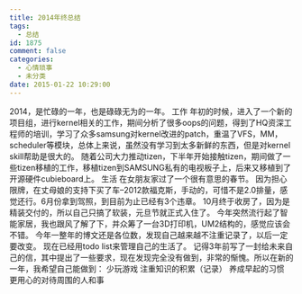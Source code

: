 ```yaml
---
title: 2014年终总结
tags:
  - 总结
id: 1875
comment: false
categories:
  - 心情琐事
  - 未分类
date: 2015-01-22 10:29:00
---
```


2014，是忙碌的一年，也是碌碌无为的一年。
工作
年初的时候，进入了一个新的项目组，进行kernel相关的工作，期间分析了很多oops的问题，得到了HQ资深工程师的培训，学习了众多samsung对kernel改进的patch，重温了VFS，MM，scheduler等模块，总体上来说，虽然没有学习到太多新鲜的东西，但是对kernel skill帮助是很大的。
随着公司大力推动tizen，下半年开始接触tizen，期间做了一些tizen移植的工作，移植tizen到SAMSUNG私有的电视板子上，后来又移植到了开源硬件cubieboard上。
生活
在女朋友家过了一个很有意思的春节。
因为担心限牌，在丈母娘的支持下买了车–2012款福克斯，手动的，可惜不是2.0排量，感觉还行。6月份拿到驾照，到目前为止已经有3个违章。
10月终于收房了，因为是精装交付的，所以自己只搞了软装，元旦节就正式入住了。
今年突然流行起了智能家居，我也跟风了解了下，并众筹了一台3D打印机，UM2结构的，感觉应该会不错。
今年一整年的博文还是各位数，发现自己越来越不注重记录了，以后一定要改变。
现在已经用todo list来管理自己的生活了。
记得3年前写了一封给未来自己的信，其中提出了一些要求，现在发现完全没有做到，非常的惭愧。所以在新的一年，我希望自己能做到：
少玩游戏
注重知识的积累（记录）
养成早起的习惯
更用心的对待周围的人和事